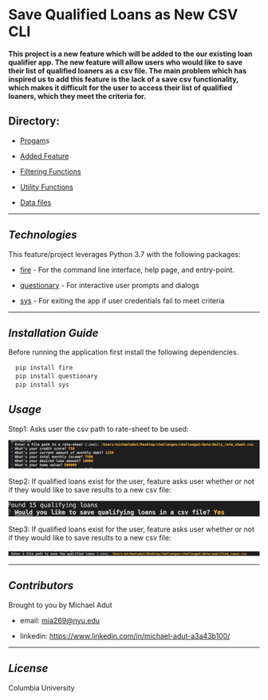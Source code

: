 # Save Qualified Loans as New CSV CLI

**This project is a new feature which will be added to the our existing loan qualifier app. The new feature will allow users who would like to save their list of qualified loaners as a csv file. The main problem which has inspired us to add this feature is the lack of a save csv functionality, which makes it difficult for the user to access their list of qualified loaners, which they meet the criteria for.**

## Directory:

* [Progam](app)s

* [Added Feature](new_csv_creator)

* [Filtering Functions](qualifier/filters)

* [Utility Functions](qualifier/utils)

* [Data files](data)

---

## *Technologies*

This feature/project leverages Python 3.7 with the following packages:

* [fire](https://github.com/google/python-fire) - For the command line interface, help page, and entry-point. 

* [questionary](https://github.com/tmbo/questionary) - For interactive user prompts and dialogs

* [sys](https://github.com/python/cpython/blob/main/Python/sysmodule.c) - For exiting the app if user credentials fail to meet criteria
---   

## *Installation Guide*

Before running the application first install the following dependencies.

```python
  pip install fire
  pip install questionary
  pip install sys
```

## *Usage*

Step1: Asks user the csv path to rate-sheet to be used:

![Loan qualifier prompt 1](https://github.com/madut97/challenge2/blob/master/images/step_1.png)

Step2: If qualified loans exist for the user, feature asks user whether or not if they would like to save results to a new csv file:

![Loan qualifier prompt 2](https://github.com/madut97/challenge2/blob/master/images/step-2.png)

Step3: If qualified loans exist for the user, feature asks user whether or not if they would like to save results to a new csv file:

![Loan qualifier prompt 3](https://github.com/madut97/challenge2/blob/master/images/step_3.png)

--- 

## *Contributors*

Brought to you by Michael Adut

* email: mia269@nyu.edu

* linkedin: https://www.linkedin.com/in/michael-adut-a3a43b100/

---

## *License*

Columbia University
